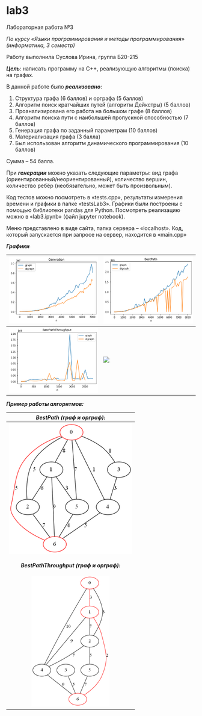 # lab3
Лабораторная работа №3

*По курсу «Языки программирования и методы программирования» (информатика, 3 семестр)*

Работу выполнила Суслова Ирина, группа Б20-215

***Цель***: написать программу на C++, реализующую алгоритмы (поиска) на графах.

В данной работе было ***реализовано***:

1. Структура графа (6 баллов) и орграфа (5 баллов)
1. Алгоритм поиск кратчайших путей (алгоритм Дейкстры) (5 баллов)
1. Проанализирована его работа на большом графе (8 баллов)
1. Алгоритм поиска пути с наибольшей пропускной способностью (7 баллов)
1. Генерация графа по заданный параметрам (10 баллов)
1. Материализация графа (3 балла)
1. Был использован алгоритм динамического программирования (10 баллов)

Сумма – 54 балла.

При ***генерации*** можно указать следующие параметры: вид графа (ориентированный/неориентированный), количество вершин, количество ребёр (необязательно, может быть произвольным).

Код тестов можно посмотреть в «tests.cpp», результаты измерения времени и графики в папке «testsLab3». Графики были построены с помощью библиотеки pandas для Python. Посмотреть реализацию можно в «lab3.ipynb» (файл jupyter notebook).

Меню представлено в виде сайта, папка сервера – «localhost». Код, который запускается при запросе на сервер, находится в «main.cpp»

***Графики***

|![](localhost/lab3_img/generation.png)|![](localhost/lab3_img/bestPath.png)|
| :- | :- |
|![](localhost/lab3_img/bestPathThroughput.png)|![](localhost/lab3_img/drawing.png.png)|

***Пример работы алгоритмов:***

|***BestPath (граф и орграф):***|
| :-: |
|![](localhost/lab3_img/bestPathGraph.png)|![](localhost/lab3_img/bestPathDigraph.png)|
|<p>***BestPathThroughput (граф и орграф):***</p><p></p>|
|![](localhost/lab3_img/bestPathThroughputGraph.png)|![](localhost/lab3_img/bestPathThroughputDigraph.png)|

